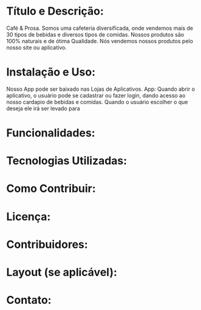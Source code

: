 # Título e Descrição:
Café & Prosa.
Somos uma cafeteria diversificada, onde vendemos mais de 30 tipos de bebidas e diversos tipos de comidas. Nossos produtos são 100% naturais e de ótima Qualidade. Nós vendemos nossos produtos pelo nosso site ou aplicativo.
# Instalação e Uso:
Nosso App pode ser baixado nas Lojas de Aplicativos.
App: Quando abrir o aplicativo, o usuário pode se cadastrar ou fazer login, dando acesso ao nosso cardapio de bebidas e comidas. Quando o usuário escolher o que deseja ele irá ser levado para 
# Funcionalidades:

# Tecnologias Utilizadas:

# Como Contribuir:

# Licença:

# Contribuidores:

# Layout (se aplicável):

# Contato:
